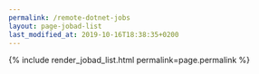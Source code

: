 ```yaml
---
permalink: /remote-dotnet-jobs
layout: page-jobad-list
last_modified_at: 2019-10-16T18:38:35+0200
---
```

{% include render_jobad_list.html permalink=page.permalink %}
